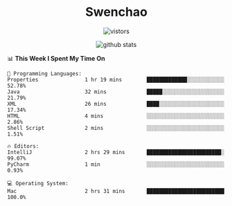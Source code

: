 <h1 align="center">Swenchao</h3>

<p align="center">
  <img src="https://visitor-badge.glitch.me/badge?page_id=Swenchao" alt="vistors" />
</p>

<p align="center">
  <img src="https://github-readme-stats.vercel.app/api?username=Swenchao&count_private=true&show_icons=true&theme=vue-dark&hide_title=true" alt="github stats" />
</p>

<!--START_SECTION:waka-->
📊 **This Week I Spent My Time On** 

```text
💬 Programming Languages: 
Properties               1 hr 19 mins        █████████████░░░░░░░░░░░░   52.78% 
Java                     32 mins             █████░░░░░░░░░░░░░░░░░░░░   21.79% 
XML                      26 mins             ████░░░░░░░░░░░░░░░░░░░░░   17.34% 
HTML                     4 mins              ░░░░░░░░░░░░░░░░░░░░░░░░░   2.86% 
Shell Script             2 mins              ░░░░░░░░░░░░░░░░░░░░░░░░░   1.51%

🔥 Editors: 
IntelliJ                 2 hrs 29 mins       ████████████████████████░   99.07% 
PyCharm                  1 min               ░░░░░░░░░░░░░░░░░░░░░░░░░   0.93%

💻 Operating System: 
Mac                      2 hrs 31 mins       █████████████████████████   100.0%

```


<!--END_SECTION:waka-->
